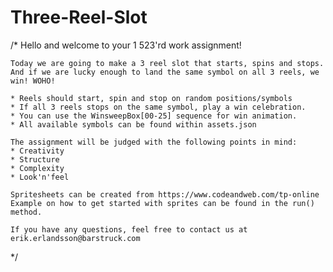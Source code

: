 # Three-Reel-Slot

/\*
Hello and welcome to your 1 523'rd work assignment!

    Today we are going to make a 3 reel slot that starts, spins and stops.
    And if we are lucky enough to land the same symbol on all 3 reels, we win! WOHO!

    * Reels should start, spin and stop on random positions/symbols
    * If all 3 reels stops on the same symbol, play a win celebration.
    * You can use the WinsweepBox[00-25] sequence for win animation.
    * All available symbols can be found within assets.json

    The assignment will be judged with the following points in mind:
    * Creativity
    * Structure
    * Complexity
    * Look'n'feel

    Spritesheets can be created from https://www.codeandweb.com/tp-online
    Example on how to get started with sprites can be found in the run() method.

    If you have any questions, feel free to contact us at erik.erlandsson@barstruck.com

\*/
